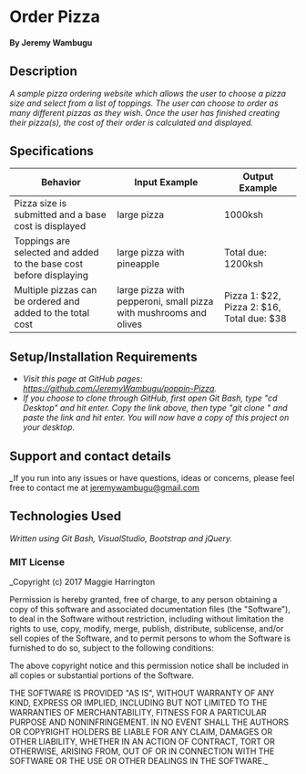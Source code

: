 # Order Pizza

#### By Jeremy Wambugu

## Description

_A sample pizza ordering website which allows the user to choose a pizza size and select from a list of toppings. The user can choose to order as many different pizzas as they wish. Once the user has finished creating their pizza(s), the cost of their order is calculated and displayed._

## Specifications

| Behavior | Input Example | Output Example |
|----------|---------------|----------------|
| Pizza size is submitted and a base cost is displayed | large pizza | 1000ksh |
| Toppings are selected and added to the base cost before displaying | large pizza with pineapple | Total due: 1200ksh |
| Multiple pizzas can be ordered and added to the total cost | large pizza with pepperoni, small pizza with mushrooms and olives | Pizza 1: $22, Pizza 2: $16, Total due: $38 |

## Setup/Installation Requirements

* _Visit this page at GitHub pages: https://github.com/JeremyWambugu/poppin-Pizza._
* _If you choose to clone through GitHub, first open Git Bash, type "cd Desktop" and hit enter. Copy the link above, then type "git clone " and paste the link and hit enter. You will now have a copy of this project on your desktop._

## Support and contact details

_If you run into any issues or have questions, ideas or concerns, please feel free to contact me at jeremywambugu@gmail.com

## Technologies Used

_Written using Git Bash, VisualStudio, Bootstrap and jQuery._

### MIT License

_Copyright (c) 2017 Maggie Harrington

Permission is hereby granted, free of charge, to any person obtaining a copy of this software and associated documentation files (the "Software"), to deal in the Software without restriction, including without limitation the rights to use, copy, modify, merge, publish, distribute, sublicense, and/or sell copies of the Software, and to permit persons to whom the Software is furnished to do so, subject to the following conditions:

The above copyright notice and this permission notice shall be included in all copies or substantial portions of the Software.

THE SOFTWARE IS PROVIDED "AS IS", WITHOUT WARRANTY OF ANY KIND, EXPRESS OR IMPLIED, INCLUDING BUT NOT LIMITED TO THE WARRANTIES OF MERCHANTABILITY, FITNESS FOR A PARTICULAR PURPOSE AND NONINFRINGEMENT. IN NO EVENT SHALL THE AUTHORS OR COPYRIGHT HOLDERS BE LIABLE FOR ANY CLAIM, DAMAGES OR OTHER LIABILITY, WHETHER IN AN ACTION OF CONTRACT, TORT OR OTHERWISE, ARISING FROM, OUT OF OR IN CONNECTION WITH THE SOFTWARE OR THE USE OR OTHER DEALINGS IN THE
SOFTWARE._
